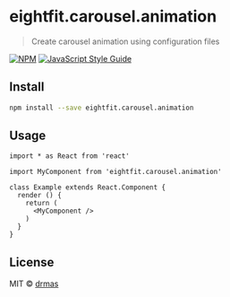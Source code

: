 # eightfit.carousel.animation

> Create carousel animation using configuration files

[![NPM](https://img.shields.io/npm/v/eightfit.carousel.animation.svg)](https://www.npmjs.com/package/eightfit.carousel.animation) [![JavaScript Style Guide](https://img.shields.io/badge/code_style-standard-brightgreen.svg)](https://standardjs.com)

## Install

```bash
npm install --save eightfit.carousel.animation
```

## Usage

```tsx
import * as React from 'react'

import MyComponent from 'eightfit.carousel.animation'

class Example extends React.Component {
  render () {
    return (
      <MyComponent />
    )
  }
}
```

## License

MIT © [drmas](https://github.com/drmas)
